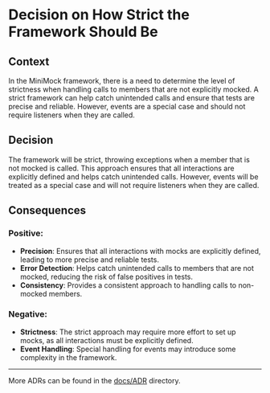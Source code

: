 ﻿# Decision on How Strict the Framework Should Be

## Context

In the MiniMock framework, there is a need to determine the level of strictness when handling calls to members that are not explicitly mocked. A strict framework can help catch unintended calls and ensure that tests are precise and reliable. However, events are a special case and should not require listeners when they are called.

## Decision

The framework will be strict, throwing exceptions when a member that is not mocked is called. This approach ensures that all interactions are explicitly defined and helps catch unintended calls. However, events will be treated as a special case and will not require listeners when they are called.

## Consequences

### Positive:

- **Precision**: Ensures that all interactions with mocks are explicitly defined, leading to more precise and reliable tests.
- **Error Detection**: Helps catch unintended calls to members that are not mocked, reducing the risk of false positives in tests.
- **Consistency**: Provides a consistent approach to handling calls to non-mocked members.

### Negative:

- **Strictness**: The strict approach may require more effort to set up mocks, as all interactions must be explicitly defined.
- **Event Handling**: Special handling for events may introduce some complexity in the framework.

---

More ADRs can be found in the [docs/ADR](../README.md) directory.
